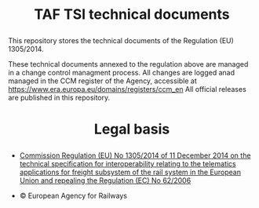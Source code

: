 # <p align="center">TAF TSI technical documents</p>
  
This repository stores the technical documents of the Regulation (EU) 1305/2014.

These technical documents annexed to the regulation above are managed in a change control managment process. All changes are logged anad managed in the CCM register of the Agency, accessible at https://www.era.europa.eu/domains/registers/ccm_en All official releases are published in this repository.

# <p align="center">Legal basis</p>
    
- [Commission Regulation (EU) No 1305/2014 of 11 December 2014 on the technical specification for interoperability relating to the telematics applications for freight subsystem of the rail system in the European Union and repealing the Regulation (EC) No 62/2006](https://eur-lex.europa.eu/legal-content/EN/TXT/?uri=uriserv:OJ.L_.2014.356.01.0438.01.ENG)

- © European Agency for Railways

